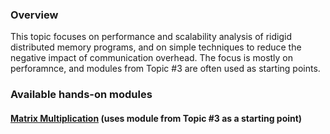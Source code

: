 


<div class="container ui raised segment">
<h3 class="ui header">Overview</h3>

  <p class="ui">This topic focuses on performance and scalability analysis
     of ridigid distributed memory programs, and on simple techniques to
     reduce the negative impact of communication overhead. The focus is mostly on
     perforamnce, and modules from Topic #3 are often used as starting points.
  </p>
</div>


<div class="container ui raised segment">
<h3 class="ui header">Available hands-on modules</h3>

<div class="ui list bulleted">

<div class="ui item">
<h4 class="ui header"><a href="{{site.baseurl}}topic_mitigating_communication/matrixmultiplication/">Matrix Multiplication</a>
 (uses module from Topic #3 as a starting point)</h4>
</div>

</div>

</div>



